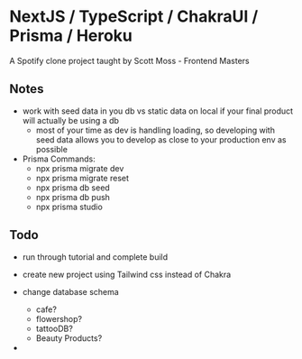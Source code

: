 # NextJS / TypeScript / ChakraUI / Prisma / Heroku

A Spotify clone project taught by Scott Moss - Frontend Masters

## Notes

- work with seed data in you db vs static data on local if your final product will actually be using a db
  - most of your time as dev is handling loading, so developing with seed data allows you to develop as close to your production env as possible
- Prisma Commands:
  - npx prisma migrate dev
  - npx prisma migrate reset
  - npx prisma db seed
  - npx prisma db push
  - npx prisma studio

## Todo

- run through tutorial and complete build
- create new project using Tailwind css instead of Chakra
- change database schema

  - cafe?
  - flowershop?
  - tattooDB?
  - Beauty Products?

-
